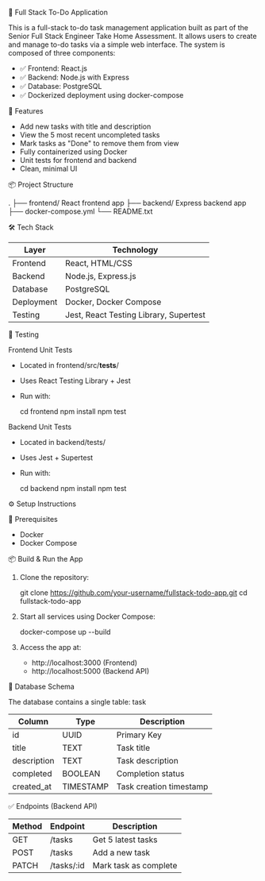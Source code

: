
📝 Full Stack To-Do Application

This is a full-stack to-do task management application built as part of the Senior Full Stack Engineer Take Home Assessment. It allows users to create and manage to-do tasks via a simple web interface. The system is composed of three components:

- ✅ Frontend: React.js
- ✅ Backend: Node.js with Express
- ✅ Database: PostgreSQL
- ✅ Dockerized deployment using docker-compose


🚀 Features

- Add new tasks with title and description
- View the 5 most recent uncompleted tasks
- Mark tasks as "Done" to remove them from view
- Fully containerized using Docker
- Unit tests for frontend and backend
- Clean, minimal UI


📦 Project Structure

.
├── frontend/         React frontend app
├── backend/          Express backend app
├── docker-compose.yml
└── README.txt


🛠️ Tech Stack

Layer      | Technology
-----------|---------------------
Frontend   | React, HTML/CSS
Backend    | Node.js, Express.js
Database   | PostgreSQL
Deployment | Docker, Docker Compose
Testing    | Jest, React Testing Library, Supertest


🧪 Testing

Frontend Unit Tests

- Located in frontend/src/__tests__/
- Uses React Testing Library + Jest
- Run with:

  cd frontend
  npm install
  npm test

Backend Unit Tests

- Located in backend/tests/
- Uses Jest + Supertest
- Run with:

  cd backend
  npm install
  npm test

⚙️ Setup Instructions

🔧 Prerequisites

- Docker
- Docker Compose

📦 Build & Run the App

1. Clone the repository:

   git clone https://github.com/your-username/fullstack-todo-app.git
   cd fullstack-todo-app

2. Start all services using Docker Compose:

   docker-compose up --build

3. Access the app at:
   - http://localhost:3000 (Frontend)
   - http://localhost:5000 (Backend API)


🧱 Database Schema

The database contains a single table: task

Column      | Type      | Description
------------|-----------|--------------------------
id          | UUID      | Primary Key
title       | TEXT      | Task title
description | TEXT      | Task description
completed   | BOOLEAN   | Completion status
created_at  | TIMESTAMP | Task creation timestamp


✅ Endpoints (Backend API)

Method | Endpoint     | Description
--------|--------------|-----------------------
GET    | /tasks       | Get 5 latest tasks
POST   | /tasks       | Add a new task
PATCH  | /tasks/:id   | Mark task as complete



